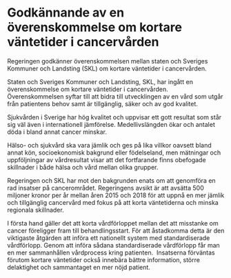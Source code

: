 # Godkännande av en överenskommelse om kortare väntetider i cancervården

Regeringen godkänner överenskommelsen mellan staten och Sveriges Kommuner och Landsting (SKL) om kortare väntetider i cancervården.

Staten och Sveriges Kommuner och Landsting, SKL, har ingått en överenskommelse om kortare väntetider i cancervården. Överenskommelsen syftar till att bidra till utvecklingen av en vård som utgår från patientens behov samt är tillgänglig, säker och av god kvalitet.

Sjukvården i Sverige har hög kvalitet och uppvisar ett gott resultat som står sig väl även i internationell jämförelse. Medellivslängden ökar och antalet döda i bland annat cancer minskar.

Hälso\- och sjukvård ska vara jämlik och ges på lika villkor oavsett bland annat kön, socioekonomisk bakgrund eller födelseland, men mätningar och uppföljningar av vårdresultat visar att det fortfarande finns obefogade skillnader i både hälsa och vård mellan olika grupper.

Regeringen och SKL har mot den bakgrunden enats om att genomföra en rad insatser på cancerområdet. Regeringens avsikt är att avsätta 500 miljoner kronor per år mellan åren 2015 och 2018 för att uppnå en mer jämlik och tillgänglig cancervård med fokus på att korta väntetiderna och minska regionala skillnader.

I första hand gäller det att korta vårdförloppet mellan det att misstanke om cancer föreligger fram till behandlingsstart. För att åstadkomma detta är den viktigaste åtgärden att införa ett nationellt system med standardiserade vårdförlopp. Genom att införa sådana standardiserade vårdförlopp får man en mer sammanhållen vårdprocess kring patienten.  Insatserna förväntas förutom kortare väntetider också innebära bättre information, större delaktighet och sammantaget en mer nöjd patient.
